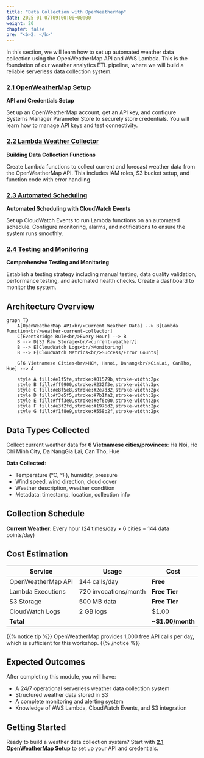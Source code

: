 ```yaml
---
title: "Data Collection with OpenWeatherMap"
date: 2025-01-07T09:00:00+00:00
weight: 20
chapter: false
pre: "<b>2. </b>"
---
```


In this section, we will learn how to set up automated weather data collection using the OpenWeatherMap API and AWS Lambda. This is the foundation of our weather analytics ETL pipeline, where we will build a reliable serverless data collection system.

### [2.1 OpenWeatherMap Setup](2.1-openweathermap-setup/)

**API and Credentials Setup**

Set up an OpenWeatherMap account, get an API key, and configure Systems Manager Parameter Store to securely store credentials. You will learn how to manage API keys and test connectivity.

### [2.2 Lambda Weather Collector](2.2-lambda-weather-collector/)

**Building Data Collection Functions**

Create Lambda functions to collect current and forecast weather data from the OpenWeatherMap API. This includes IAM roles, S3 bucket setup, and function code with error handling.

### [2.3 Automated Scheduling](2.3-automated-scheduling/)

**Automated Scheduling with CloudWatch Events**

Set up CloudWatch Events to run Lambda functions on an automated schedule. Configure monitoring, alarms, and notifications to ensure the system runs smoothly.

### [2.4 Testing and Monitoring](2.4-testing-monitoring/)

**Comprehensive Testing and Monitoring**

Establish a testing strategy including manual testing, data quality validation, performance testing, and automated health checks. Create a dashboard to monitor the system.

## Architecture Overview

```mermaid
graph TD
    A[OpenWeatherMap API<br/>Current Weather Data] --> B[Lambda Function<br/>weather-current-collector]
    C[EventBridge Rule<br/>Every Hour] --> B
    B --> D[S3 Raw Storage<br/>current-weather/]
    B --> E[CloudWatch Logs<br/>Monitoring]
    B --> F[CloudWatch Metrics<br/>Success/Error Counts]

    G[6 Vietnamese Cities<br/>HCM, Hanoi, Danang<br/>GiaLai, CanTho, Hue] --> A

    style A fill:#e1f5fe,stroke:#01579b,stroke-width:2px
    style B fill:#ff9900,stroke:#232f3e,stroke-width:3px
    style C fill:#e8f5e8,stroke:#2e7d32,stroke-width:2px
    style D fill:#f3e5f5,stroke:#7b1fa2,stroke-width:2px
    style E fill:#fff3e0,stroke:#ef6c00,stroke-width:2px
    style F fill:#e3f2fd,stroke:#1976d2,stroke-width:2px
    style G fill:#f1f8e9,stroke:#558b2f,stroke-width:2px
```

## Data Types Collected

Collect current weather data for **6 Vietnamese cities/provinces**: Ha Noi, Ho Chi Minh City, Da NangGia Lai, Can Tho, Hue

**Data Collected**:

- Temperature (°C, °F), humidity, pressure
- Wind speed, wind direction, cloud cover
- Weather description, weather condition
- Metadata: timestamp, location, collection info

## Collection Schedule

**Current Weather**: Every hour (24 times/day × 6 cities = 144 data points/day)

## Cost Estimation

| Service            | Usage                 | Cost             |
| ------------------ | --------------------- | ---------------- |
| OpenWeatherMap API | 144 calls/day         | **Free**         |
| Lambda Executions  | 720 invocations/month | **Free Tier**    |
| S3 Storage         | 500 MB data           | **Free Tier**    |
| CloudWatch Logs    | 2 GB logs             | $1.00            |
| **Total**          |                       | **~$1.00/month** |

{{% notice tip %}}
OpenWeatherMap provides 1,000 free API calls per day, which is sufficient for this workshop.
{{% /notice %}}

## Expected Outcomes

After completing this module, you will have:

- A 24/7 operational serverless weather data collection system
- Structured weather data stored in S3
- A complete monitoring and alerting system
- Knowledge of AWS Lambda, CloudWatch Events, and S3 integration

## Getting Started

Ready to build a weather data collection system? Start with **[2.1 OpenWeatherMap Setup](2.1-openweathermap-setup/)** to set up your API and credentials.
